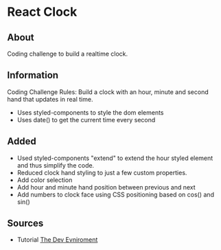 # React Clock

## About

Coding challenge to build a realtime clock.

## Information

Coding Challenge Rules:
Build a clock with an hour, minute and second hand that updates in real time.

- Uses styled-components to style the dom elements
- Uses date() to get the current time every second

## Added

- Used styled-components "extend" to extend the hour styled element and thus simplify the code.
- Reduced clock hand styling to just a few custom properties.
- Add color selection
- Add hour and minute hand position between previous and next
- Add numbers to clock face using CSS positioning based on cos() and sin()

## Sources

- Tutorial [The Dev Evniroment](https://www.youtube.com/watch?v=COal-LgqmB0)
